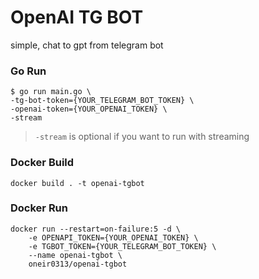 # OpenAI TG BOT

simple, chat to gpt from telegram bot
### Go Run

    $ go run main.go \
    -tg-bot-token={YOUR_TELEGRAM_BOT_TOKEN} \ 
    -openai-token={YOUR_OPENAI_TOKEN} \
    -stream 
    
> `-stream` is optional if you want to run with streaming

### Docker Build

    docker build . -t openai-tgbot

### Docker Run


    docker run --restart=on-failure:5 -d \
        -e OPENAPI_TOKEN={YOUR_OPENAI_TOKEN} \
        -e TGBOT_TOKEN={YOUR_TELEGRAM_BOT_TOKEN} \
        --name openai-tgbot \
        oneir0313/openai-tgbot